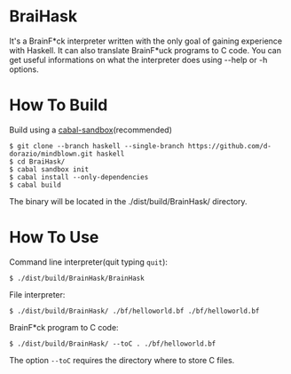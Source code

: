 BraiHask
===========
It's a BrainF\*ck interpreter written with the only goal of gaining experience with Haskell. It can also translate BrainF\*uck programs to C code. You can get useful informations on what the interpreter does using --help or -h options.


How To Build
==============
Build using a [cabal-sandbox](https://www.haskell.org/cabal/users-guide/installing-packages.html#developing-with-sandboxes)(recommended)
```
$ git clone --branch haskell --single-branch https://github.com/d-dorazio/mindblown.git haskell
$ cd BraiHask/
$ cabal sandbox init
$ cabal install --only-dependencies
$ cabal build
```
The binary will be located in the ./dist/build/BrainHask/ directory.

How To Use
==============
Command line interpreter(quit typing `quit`):
```
$ ./dist/build/BrainHask/BrainHask 
```

File interpreter:
```
$ ./dist/build/BrainHask/ ./bf/helloworld.bf ./bf/helloworld.bf
```

BrainF*ck program to C code:
```
$ ./dist/build/BrainHask/ --toC . ./bf/helloworld.bf
```
The option `--toC` requires the directory where to store C files.

